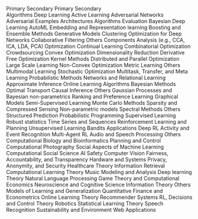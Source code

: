 Primary	Secondary		Primary	Secondary	
		Algorithms			Deep Learning
		Active Learning			Adversarial Networks
		Adversarial Examples			Architectures
		Algorithms Evaluation			Bayesian Deep Learning
		AutoML			Embedding and Representation learning
		Boosting and Ensemble Methods			Generative Models
		Clustering			Optimization for Deep Networks
		Collaborative Filtering			Others
		Components Analysis (e.g., CCA, ICA, LDA, PCA)			Optimization
		Continual Learning			Combinatorial Optimization
		Crowdsourcing			Convex Optimization
		Dimensionality Reduction			Derivative Free Optimization
		Kernel Methods			Distributed and Parallel Optimization
		Large Scale Learning			Non-Convex Optimization
		Metric Learning			Others
		Multimodal Learning			Stochastic Optimization
		Multitask, Transfer, and Meta Learning			Probabilistic Methods
		Networks and Relational Learning			Approximate Inference
		Online Learning Algorithms			Bayesian Methods
		Optimal Transport			Causal Inference
		Others			Gaussian Processes and Bayesian non-parametrics
		Ranking and Preference Learning			Graphical Models
		Semi-Supervised Learning			Monte Carlo Methods
		Sparsity and Compressed Sensing			Non-parametric models
		Spectral Methods			Others
		Structured Prediction			Probabilistic Programming
		Supervised Learning			Robust statistics
		Time Series and Sequences			Reinforcement Learning and Planning
		Unsupervised Learning			Bandits
		Applications			Deep RL
		Activity and Event Recognition			Multi-Agent RL
		Audio and Speech Processing			Others
		Computational Biology and Bioinformatics			Planning and Control
		Computational Photography			Social Aspects of Machine Learning
		Computational Social Science			AI Safety
		Computer Vision			Fairness, Accountability, and Transparency
		Hardware and Systems			Privacy, Anonymity, and Security
		Healthcare			Theory
		Information Retrieval			Computational Learning Theory
		Music Modeling and Analysis			Deep learning Theory
		Natural Language Processing			Game Theory and Computational Economics
		Neuroscience and Cognitive Science			Information Theory
		Others			Models of Learning and Generalization
		Quantitative Finance and Econometrics			Online Learning Theory
		Recommender Systems			RL, Decisions and Control Theory
		Robotics			Statistical Learning Theory
		Speech Recognition
		Sustainability and Environment
		Web Applications
		
